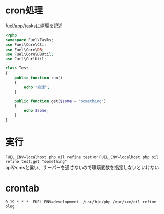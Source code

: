 # cron処理
fuel/app/tasksに処理を記述  
```php
<?php
namespace Fuel\Tasks;
use Fuel\Core\Cli;
use Fuel\Core\DB;
use Fuel\Core\DBUtil;
use Curl\CurlUtil;

class Test
{
    public function run()
    {
        echo "処理";
    }

    public function get($some = "something")
    {
        echo $some;
    }
}
```

# 実行
```FUEL_ENV=localhost php oil refine test``` or ```FUEL_ENV=localhost php oil refine test:get "something"```  
apiやcmsと違い、サーバーを通さないので環境変数を指定しないといけない

# crontab
```0 19 * * *  FUEL_ENV=development  /usr/bin/php /var/xxx/oil refine blog```  

